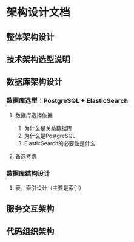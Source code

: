 # 架构设计文档

## 整体架构设计

## 技术架构选型说明

## 数据库架构设计

### 数据库选型：PostgreSQL + ElasticSearch

1. 数据库选择依据
   1. 为什么是关系数据库
   2. 为什么是PostgreSQL
   3. ElasticSearch的必要性是什么

2. 备选考虑

### 数据库结构设计

1. 表，索引设计（主要是索引）

## 服务交互架构

## 代码组织架构